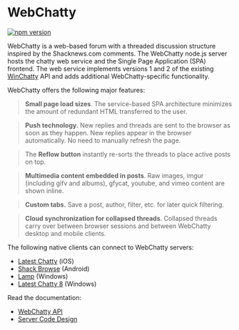 # WebChatty
[![npm version](https://badge.fury.io/js/webchatty.svg)](http://badge.fury.io/js/webchatty)

WebChatty is a web-based forum with a threaded discussion structure inspired by the Shacknews.com comments.  The WebChatty node.js server hosts the chatty web service and the Single Page Application (SPA) frontend.  The web service implements versions 1 and 2 of the existing [WinChatty](https://github.com/electroly/winchatty-server) API and adds additional WebChatty-specific functionality.

WebChatty offers the following major features:

> **Small page load sizes**. The service-based SPA architecture minimizes the amount of redundant HTML transferred to the user.

> **Push technology.** New replies and threads are sent to the browser as soon as they happen.  New replies appear in the browser automatically.  No need to manually refresh the page.

> The **Reflow button** instantly re-sorts the threads to place active posts on top.  

> **Multimedia content embedded in posts**. Raw images, imgur (including gifv and albums), gfycat, youtube, and vimeo content are shown inline.

> **Custom tabs.**  Save a post, author, filter, etc. for later quick filtering. 

> **Cloud synchronization for collapsed threads**. Collapsed threads carry over between browser sessions and between WebChatty desktop and mobile clients.

The following native clients can connect to WebChatty servers:
- [Latest Chatty](https://itunes.apple.com/us/app/latest-chatty/id287316743?mt=8) (iOS)
- [Shack Browse](https://play.google.com/store/apps/details?id=net.woggle.shackbrowse&hl=en) (Android)
- [Lamp](http://shackwiki.com/wiki/Lamp) (Windows)
- [Latest Chatty 8](https://www.microsoft.com/en-us/store/apps/latest-chatty-8/9wzdncrdklbd) (Windows)

Read the documentation:
- [WebChatty API](https://github.com/webchatty/webchatty/blob/master/doc/webchatty-api.md)
- [Server Code Design](https://github.com/webchatty/webchatty/blob/master/doc/code-design.md)
